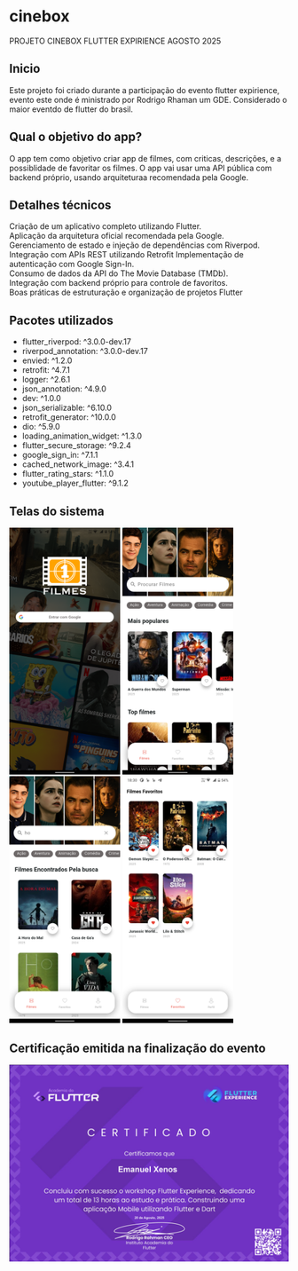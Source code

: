 # cinebox

PROJETO  CINEBOX FLUTTER EXPIRIENCE AGOSTO 2025

## Inicio

Este projeto foi criado durante a participação do evento flutter expirience, evento este onde é ministrado por Rodrigo Rhaman um GDE. Considerado o maior eventdo de flutter do brasil.

## Qual o objetivo do app?

O app tem como objetivo criar app de filmes, com criticas, descrições, e a possiblidade de favoritar os filmes. O app vai usar uma API  pública com backend próprio, usando arquiteturaa recomendada pela Google. 

## Detalhes técnicos

 Criação de um aplicativo completo utilizando Flutter.</br>
 Aplicação da arquitetura oficial recomendada pela Google.</br>
 Gerenciamento de estado e injeção de dependências com Riverpod.</br>
 Integração com APIs REST utilizando Retrofit
 Implementação de autenticação com Google Sign-In.</br>
 Consumo de dados da API do The Movie Database (TMDb).</br>
 Integração com backend próprio para controle de favoritos.</br>
 Boas práticas de estruturação e organização de projetos Flutter

 ## Pacotes utilizados 
 <ul>
  <li>flutter_riverpod: ^3.0.0-dev.17</li>
  <li>riverpod_annotation: ^3.0.0-dev.17</li>
  <li>envied: ^1.2.0</li>
  <li>retrofit: ^4.7.1</li>
  <li>logger: ^2.6.1</li>
  <li>json_annotation: ^4.9.0</li>
  <li>dev: ^1.0.0</li>
  <li>json_serializable: ^6.10.0</li>
  <li>retrofit_generator: ^10.0.0</li>
  <li>dio: ^5.9.0</li>
  <li>loading_animation_widget: ^1.3.0</li>
  <li>flutter_secure_storage: ^9.2.4</li>
  <li>google_sign_in: ^7.1.1</li>
  <li>cached_network_image: ^3.4.1</li>
  <li>flutter_rating_stars: ^1.1.0</li>
  <li>youtube_player_flutter: ^9.1.2</li>
</ul>


## Telas do sistema
<div>
<img src="screens/login.png" width="200" alt="tela de login" title="tela de login"/>
<img src="screens/home.png" width="200" alt="tela de home" title="tela de home"/>
<img src="screens/pesquisa.png" width="200" alt="tela de pesquisa" title="tela de pesquisa"/>
<img src="screens/favoritos.png" width="200" alt="tela de pesquisa" title="tela de favoritos"/>
</div>


 ## Certificação emitida na finalização do evento
<div>
     <img src="screens/certificado.png"/>
</div>